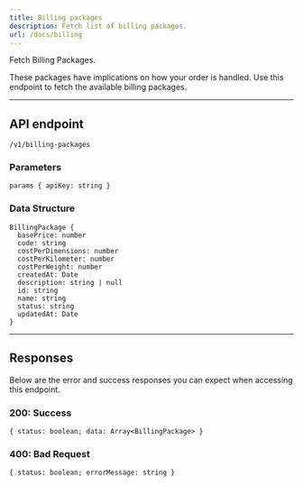 ```yaml
---
title: Billing packages
description: Fetch list of billing packages.
url: /docs/billing
---
```


Fetch Billing Packages.

These packages have implications on how your order is handled. Use this endpoint to fetch the available billing packages.

---

## API endpoint

```shell
/v1/billing-packages
```

### Parameters

```shell
params { apiKey: string }
```

### Data Structure

```shell
BillingPackage {
  basePrice: number
  code: string
  costPerDimensions: number
  costPerKilometer: number
  costPerWeight: number
  createdAt: Date
  description: string | null
  id: string
  name: string
  status: string
  updatedAt: Date
}
```

---

## Responses

Below are the error and success responses you can expect when accessing this endpoint.

### 200: Success

```shell
{ status: boolean; data: Array<BillingPackage> }
```

### 400: Bad Request

```shell
{ status: boolean; errorMessage: string }
```
